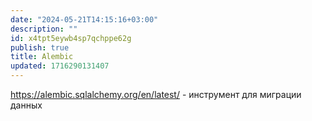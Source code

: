 ```yaml
---
date: "2024-05-21T14:15:16+03:00"
description: ""
id: x4tpt5eywb4sp7qchppe62g
publish: true
title: Alembic
updated: 1716290131407
---
```


<https://alembic.sqlalchemy.org/en/latest/> - инструмент для миграции данных